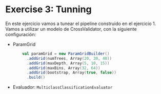 # Exercise 3: Tunning

En este ejercicio vamos a tunear el pipeline construido en el ejercicio 1.
Vamos a utilizar un modelo de CrossValidator, con la siguiente configuración:

* ParamGrid
    ```scala
        val paramGrid = new ParamGridBuilder()
          .addGrid(numTrees, Array(20, 30, 40))
          .addGrid(maxDepth, Array(5, 10, 15))
          .addGrid(maxBins, Array(32, 64))
          .addGrid(bootstrap, Array(true, false))
          .build()
    ```
* Evaluador: `MulticlassClassificationEvaluator`